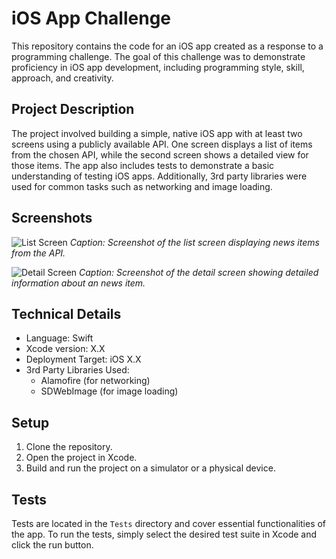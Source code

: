 # iOS App Challenge

This repository contains the code for an iOS app created as a response to a programming challenge. The goal of this challenge was to demonstrate proficiency in iOS app development, including programming style, skill, approach, and creativity.

## Project Description

The project involved building a simple, native iOS app with at least two screens using a publicly available API. One screen displays a list of items from the chosen API, while the second screen shows a detailed view for those items. The app also includes tests to demonstrate a basic understanding of testing iOS apps. Additionally, 3rd party libraries were used for common tasks such as networking and image loading.

## Screenshots

![List Screen](screenshots/list_screen.png)
*Caption: Screenshot of the list screen displaying news items from the API.*

![Detail Screen](screenshots/detail_screen.png)
*Caption: Screenshot of the detail screen showing detailed information about an news item.*

## Technical Details

- Language: Swift
- Xcode version: X.X
- Deployment Target: iOS X.X
- 3rd Party Libraries Used:
  - Alamofire (for networking)
  - SDWebImage (for image loading)

## Setup

1. Clone the repository.
2. Open the project in Xcode.
3. Build and run the project on a simulator or a physical device.

## Tests

Tests are located in the `Tests` directory and cover essential functionalities of the app. To run the tests, simply select the desired test suite in Xcode and click the run button.

